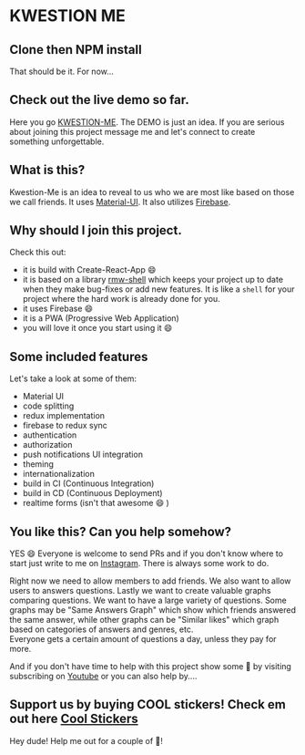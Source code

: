 # KWESTION ME


## Clone then NPM install

That should be it. For now...



## Check out the live demo so far.

Here you go [KWESTION-ME](https://kwestion.me). The DEMO is just an idea.  If you are serious about joining this project message me and let's connect to create something unforgettable.

## What is this?

Kwestion-Me is an idea to reveal to us who we are most like based on those we call friends. It uses [Material-UI](https://material-ui.com/).  It also utilizes [Firebase](https://firebase.google.com/).

## Why should I join this project.

Check this out:
* it is build with Create-React-App :smile:
* it is based on a library [rmw-shell](https://github.com/TarikHuber/rmw-shell) which keeps your project up to date when they make bug-fixes or add new features. It is like a `shell` for your project where the hard work is already done for you.
* it uses Firebase :smile:
* it is a PWA (Progressive Web Application)
* you will love it once you start using it :smile:

## Some included features

Let's take a look at some of them:
* Material UI
* code splitting
* redux implementation
* firebase to redux sync
* authentication
* authorization
* push notifications UI integration
* theming
* internationalization
* build in CI (Continuous Integration)
* build in CD (Continuous Deployment)
* realtime forms (isn't that awesome :smile: )


## You like this? Can you help somehow?

YES :smile: Everyone is welcome to send PRs and if you don't know where to start just write to me on [Instagram](https://instagram.com/we_will_code). There is always some work to do.

Right now we need to allow members to add friends.
We also want to allow users to answers questions.
Lastly we want to create valuable graphs comparing questions.
We want to have a large variety of questions.  Some graphs may be "Same Answers Graph" which show which friends answered the same answer, while other graphs can be "Similar likes" which graph based on categories of answers and genres, etc.  
Everyone gets a certain amount of questions a day, unless they pay for more.


And if you don't have time to help with this project show some :blue_heart: by visiting subscribing on [Youtube](https://youtube.com/weWillCode)  or you can also help by....

## Support us by buying COOL stickers! Check em out here [Cool Stickers](https://believerationally.com/shop)
Hey dude! Help me out for a couple of :beers:!
